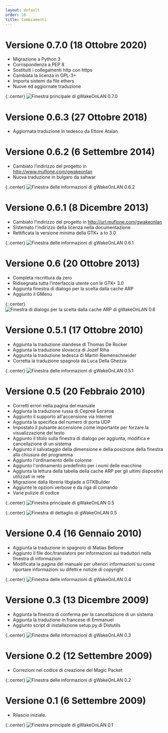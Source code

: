 ```yaml
---
layout: default
order: 10
title: Cambiamenti
---
```

# Versione 0.7.0 (18 Ottobre 2020)

* Migrazione a Python 3
* Corrispondenza a PEP 8
* Sostituiti i collegamenti http con https
* Cambiata la licenza in GPL-3+
* Importa sistemi da file ethers
* Nuove ed aggiornate traduzione

{:.center}
![Finestra principale di gWakeOnLAN 0.7.0](/resources/gwakeonlan/archive/v0.7.0/italian/main.png)

# Versione 0.6.3 (27 Ottobre 2018)

* Aggiornata traduzione in tedesco da Ettore Atalan

# Versione 0.6.2 (6 Settembre 2014)

* Cambiato l'indirizzo del progetto in http://www.muflone.com/gwakeonlan
* Nuova traduzione in bulgaro da sahwar

{:.center}
![Finestra delle informazioni di gWakeOnLAN 0.6.2](/resources/gwakeonlan/archive/v0.6.2/italian/about.png)

# Versione 0.6.1 (8 Dicembre 2013)

* Cambiato l'indirizzo del progetto in http://url.muflone.com/gwakeonlan
* Sistemato l'indirizzo della licenza nella documentazione
* Rettificata la versione minima della GTK+ a to 3.0

{:.center}
![Finestra delle informazioni di gWakeOnLAN 0.6.1](/resources/gwakeonlan/archive/v0.6.1/italian/about.png)

# Versione 0.6 (20 Ottobre 2013)

* Completa riscrittura da zero
* Ridisegnata tutta l'interfaccia utente con le GTK+ 3.0
* Aggiunta finestra di dialogo per la scelta dalla cache ARP
* Aggiunto il GMenu

{:.center}
![Finestra di dialogo per la scelta dalla cache ARP di gWakeOnLAN 0.6](/resources/gwakeonlan/archive/v0.6/italian/arpcache.png)

# Versione 0.5.1 (17 Ottobre 2010)

* Aggiunta la traduzione olandese di Thomas De Rocker
* Aggiunta la traduzione slovacca di Jozef Riha
* Aggiunta la traduzione tedesca di Martin Riemenschneider
* Corretta la traduzione spagnola da Luca Della Ghezza

{:.center}
![Finestra delle informazioni di gWakeOnLAN 0.5.1](/resources/gwakeonlan/archive/v0.5.1/italian/about.png)

# Versione 0.5 (20 Febbraio 2010)

* Corretti errori nella pagina del manuale
* Aggiunta la traduzione russa di Сергей Богатов
* Aggiunto il supporto all'accensione via Internet
* Aggiunta la specifica del numero di porta UDP
* Impostato il pulsante accensione come importante per forzare la
  visualizzazione del testo
* Aggiunto il titolo sulla finestra di dialogo per aggiunta, modifica e
  cancellazione di un sistema
* Aggiunto il salvataggio della dimensione e della posizione della finestra alla
  chiusura del programma
* Aggiunto l'ordinamento delle colonne
* Aggiunto l'ordinamento predefinito per i nomi delle macchine
* Aggiunta la lettura della tabella della cache ARP per gli ultimi dispositivi
  utilizzati in rete
* Migrazione dalla libreria libglade a GTKBuilder
* Aggiunte le opzioni verbose e da riga di comando
* Varie pulizie di codice

{:.center}
![Finestra principale di gWakeOnLAN 0.5](/resources/gwakeonlan/archive/v0.5/italian/main.png)

{:.center}
![Finestra di dettaglio di gWakeOnLAN 0.5](/resources/gwakeonlan/archive/v0.5/italian/detail.png)

# Versione 0.4 (16 Gennaio 2010)

* Aggiunta la traduzione in spagnolo di Matias Bellone
* Aggiunto il file doc/translators per informazioni sui traduttori nella
  finestra di informazioni
* Modificata la pagina del manuale per ulteriori informazioni su come riportare
  informazioni su difetti e notizie di copyright

{:.center}
![Finestra delle informazioni di gWakeOnLAN 0.4](/resources/gwakeonlan/archive/v0.4/italian/about.png)

# Versione 0.3 (13 Dicembre 2009)

* Aggiunta la finestra di conferma per la cancellazione di un sistema
* Aggiunta la traduzione in francese di Emmanuel
* Aggiunto script di installazione setup.py di Distutils

{:.center}
![Finestra delle informazioni di gWakeOnLAN 0.3](/resources/gwakeonlan/archive/v0.3/italian/about.png)

# Versione 0.2 (12 Settembre 2009)

* Correzioni nel codice di creazione del Magic Packet

{:.center}
![Finestra delle informazioni di gWakeOnLAN 0.2](/resources/gwakeonlan/archive/v0.2/italian/about.png)

# Versione 0.1 (6 Settembre 2009)

* Rilascio iniziale.

{:.center}
![Finestra principale di gWakeOnLAN 0.1](/resources/gwakeonlan/archive/v0.1/italian/main.png)